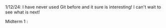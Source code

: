 1/12/24: I have never used Git before and it sure is interesting! I can't wait to see what is next!




Midterm 1 : 
<!--     

1. Import URL to CSS: @import url('"insert font here"')
2. Two lines, with the first line saying World and the second saying Hello, when in column reverse flex direction and 
3. Padding puts space around the content of selected elements
4. ++y means add 1 to y
5. div creates a division element
6. margin, border, padding, content
7. Following Code: rat, fish (match  code)
8. following code 2: cow: rat :fish (join code)
9. ['a1', 'a2', 'a3']
10. Adds a mouseover event listener to a p element
11. <ul> is unordered list
12. function f(x) = {} is not a vaild JS funtion
13. <javascript>1+1</javascript> not a vaild way to include JS in HTML
14. { n:1 } is a valid JS object
15. The DOM textContent propterty sets the child text for the an element
16. <a href='https://c.com'>x</a> is a valid HTML hyperlink
17. div.header { color: blue; } turns the color blue
18. {"x":3} is valid in JSON
19. chmod +x deploy.sh makes a script executable
20. c260.cs.byu.edu is a DNS subdomain
21. CNAME points to another DNS record type
22. Following code: burger fries taco shake noodles 
23. Following Code: A D B
-->
